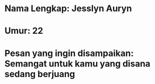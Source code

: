# Nama Lengkap: Jesslyn Auryn
# Umur: 22
# Pesan yang ingin disampaikan: Semangat untuk kamu yang disana sedang berjuang